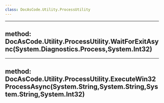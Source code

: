 ```yaml
---
class: DocAsCode.Utility.ProcessUtility
---
```


---
method: DocAsCode.Utility.ProcessUtility.WaitForExitAsync(System.Diagnostics.Process,System.Int32)
---

---
method: DocAsCode.Utility.ProcessUtility.ExecuteWin32ProcessAsync(System.String,System.String,System.String,System.Int32)
---

